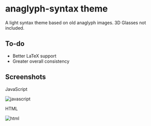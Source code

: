 # anaglyph-syntax theme

A light syntax theme based on old anaglyph images. 3D Glasses not included.

## To-do

- Better LaTeX support
- Greater overall consistency

## Screenshots

JavaScript

![javascript](http://phonemica.net/github/anaglyph-syntax4.png)

HTML

![html](http://phonemica.net/github/anaglyph-syntax2.jpg)
